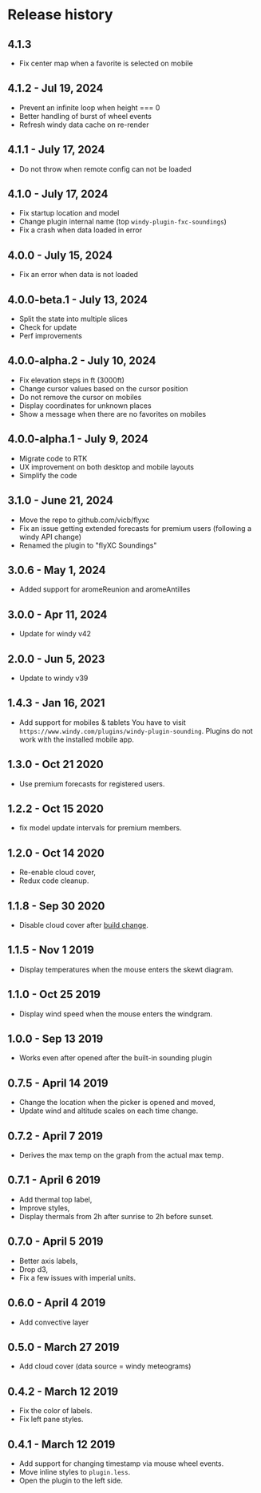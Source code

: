 # Release history

## 4.1.3

- Fix center map when a favorite is selected on mobile

## 4.1.2 - Jul 19, 2024

- Prevent an infinite loop when height === 0
- Better handling of burst of wheel events
- Refresh windy data cache on re-render

## 4.1.1 - July 17, 2024

- Do not throw when remote config can not be loaded

## 4.1.0 - July 17, 2024

- Fix startup location and model
- Change plugin internal name (top `windy-plugin-fxc-soundings`)
- Fix a crash when data loaded in error

## 4.0.0 - July 15, 2024

- Fix an error when data is not loaded

## 4.0.0-beta.1 - July 13, 2024

- Split the state into multiple slices
- Check for update
- Perf improvements

## 4.0.0-alpha.2 - July 10, 2024

- Fix elevation steps in ft (3000ft)
- Change cursor values based on the cursor position
- Do not remove the cursor on mobiles
- Display coordinates for unknown places
- Show a message when there are no favorites on mobiles

## 4.0.0-alpha.1 - July 9, 2024

- Migrate code to RTK
- UX improvement on both desktop and mobile layouts
- Simplify the code

## 3.1.0 - June 21, 2024

- Move the repo to github.com/vicb/flyxc
- Fix an issue getting extended forecasts for premium users (following a windy API change)
- Renamed the plugin to "flyXC Soundings"

## 3.0.6 - May 1, 2024

- Added support for aromeReunion and aromeAntilles

## 3.0.0 - Apr 11, 2024

- Update for windy v42

## 2.0.0 - Jun 5, 2023

- Update to windy v39

## 1.4.3 - Jan 16, 2021

- Add support for mobiles & tablets
  You have to visit `https://www.windy.com/plugins/windy-plugin-sounding`.
  Plugins do not work with the installed mobile app.

## 1.3.0 - Oct 21 2020

- Use premium forecasts for registered users.

## 1.2.2 - Oct 15 2020

- fix model update intervals for premium members.

## 1.2.0 - Oct 14 2020

- Re-enable cloud cover,
- Redux code cleanup.

## 1.1.8 - Sep 30 2020

- Disable cloud cover after [build change](https://community.windy.com/topic/7523/load-our-meteorological-data-into-your-windy-plugin/10).

## 1.1.5 - Nov 1 2019

- Display temperatures when the mouse enters the skewt diagram.

## 1.1.0 - Oct 25 2019

- Display wind speed when the mouse enters the windgram.

## 1.0.0 - Sep 13 2019

- Works even after opened after the built-in sounding plugin

## 0.7.5 - April 14 2019

- Change the location when the picker is opened and moved,
- Update wind and altitude scales on each time change.

## 0.7.2 - April 7 2019

- Derives the max temp on the graph from the actual max temp.

## 0.7.1 - April 6 2019

- Add thermal top label,
- Improve styles,
- Display thermals from 2h after sunrise to 2h before sunset.

## 0.7.0 - April 5 2019

- Better axis labels,
- Drop d3,
- Fix a few issues with imperial units.

## 0.6.0 - April 4 2019

- Add convective layer

## 0.5.0 - March 27 2019

- Add cloud cover (data source = windy meteograms)

## 0.4.2 - March 12 2019

- Fix the color of labels.
- Fix left pane styles.

## 0.4.1 - March 12 2019

- Add support for changing timestamp via mouse wheel events.
- Move inline styles to `plugin.less`.
- Open the plugin to the left side.
